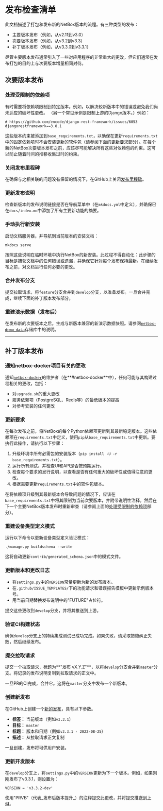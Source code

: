 # 发布检查清单

此文档描述了打包和发布新的NetBox版本的流程。有三种类型的发布：

* 主要版本发布（例如，从v2.11到v3.0）
* 次要版本发布（例如，从v3.2到v3.3）
* 补丁版本发布（例如，从v3.3.0到v3.3.1）

尽管主要版本发布通常引入了一些对应用程序的非常重大的更改，但它们通常在发布打包的目的上与次要版本增量相同对待。

## 次要版本发布

### 处理受限制的依赖项

有时需要将依赖项限制到特定版本，例如，以解决较新版本中的错误或避免我们尚未适应的破坏性更改。 （另一个常见示例是限制上游的Django版本。）例如：

```
# https://github.com/encode/django-rest-framework/issues/6053
djangorestframework==3.8.1
```

这些版本约束被添加到`base_requirements.txt`，以确保在更新`requirements.txt`中的固定依赖项时不会安装更新的软件包（请参阅下面的[更新要求](#更新要求)部分）。在每个新的NetBox次要版本发布之前，应该尽可能解决所有这些对依赖包的约束。这可以防止随着时间的推移收集过时的约束。

### 关闭发布里程碑

在确保与之相关联的问题没有保留的情况下，在GitHub上关闭[发布里程碑](https://github.com/netbox-community/netbox/milestones)。

### 更新发布说明

检查新版本的发布说明链接是否在导航菜单中（在`mkdocs.yml`中定义），并确保已在`docs/index.md`中添加了所有主要新功能的摘要。

### 手动执行新安装

启动文档服务器，并导航到当前版本的安装文档：

```no-highlight
mkdocs serve
```

按照这些说明在临时环境中执行NetBox的新安装。此过程不得自动化：此步骤的目标是捕获文档中的任何错误或遗漏，并确保它针对每个发布保持最新。在继续发布之前，对文档进行任何必要的更改。

### 合并发布分支

提交拉取请求，将`feature`分支合并到`develop`分支，以准备发布。一旦合并完成，继续下面的补丁版本发布部分。

### 重建演示数据（发布后）

在发布新的次要版本之后，生成与新版本兼容的新演示数据快照。请参阅[`netbox-demo-data`](https://github.com/netbox-community/netbox-demo-data)存储库中的说明。

---

## 补丁版本发布

### 通知netbox-docker项目有关的更改

通知[`netbox-docker`](https://github.com/netbox-community/netbox-docker)的维护者（在**#netbox-docker**中），任何可能与其构建过程相关的更改，包括：

* 对`upgrade.sh`的重大更改
* 服务依赖项（PostgreSQL、Redis等）的最低版本的提高
* 对参考安装的任何更改

### 更新要求

在每次发布之前，将NetBox的每个Python依赖项更新到其最新稳定版本。这些依赖项在`requirements.txt`中定义，使用`pip`从`base_requirements.txt`中更新。要执行此操作，请执行以下步骤：

1. 升级环境中所有必需包的安装版本（`pip install -U -r base_requirements.txt`）。
2. 运行所有测试，并检查UI和API是否按预期运行。
3. 检查每个要求的发行说明，以查看是否有任何重大的破坏性或值得注意的更改。
4. 根据需要更新`requirements.txt`中的软件包版本。

在将依赖项升级到其最新版本会导致问题的情况下，应该在`base_requirements.txt`中将其限制为当前次要版本，并附带说明性注释，然后在下一个主要NetBox版本发布时重新审查（请参阅上面的[处理受限制的依赖项](#处理受限制的依赖项)部分）。

### 重建设备类型定义模式

运行以下命令以更新设备类型定义验证模式：

```nohighlight
./manage.py buildschema --write
```

这将自动更新`contrib/generated_schema.json`中的模式文件。

### 更新版本和更改日志

* 将`settings.py`中的`VERSION`常量更新为新的发布版本。
* 在`.github/ISSUE_TEMPLATES/`下的功能请求和错误报告模板中更新示例版本号。
* 用当前日期替换发布说明中的"FUTURE"占位符。

提交这些更改到`develop`分支，并将其推送到上游。

### 验证CI构建状态

确保`develop`分支上的持续集成测试已成功完成。如果失败，请采取措施纠正失败，然后继续发布。

### 提交拉取请求

提交一个拉取请求，标题为**"发布 vX.Y.Z"**，以将`develop`分支合并到`master`分支。将记录的发布说明复制到拉取请求的正文中。

一旦PR的CI完成，合并它。这将在`master`分支中发布一个新版本。

### 创建新发布

在GitHub上创建一个[新的发布](https://github.com/netbox-community/netbox/releases/new)，具有以下参数。

* **标签：** 当前版本（例如`v3.3.1`）
* **目标：** `master`
* **标题：** 版本和日期（例如`v3.3.1 - 2022-08-25`）
* **描述：** 从拉取请求正文复制

一旦创建，发布将可供用户安装。

### 更新开发版本

在`develop`分支上，将`settings.py`中的`VERSION`更新为下一个版本。例如，如果刚刚发布了v3.3.1，则设置为：

```
VERSION = 'v3.3.2-dev'
```

使用"PRVB"（代表_发布后版本提升_）的注释提交此更改，并将提交推送到上游。
